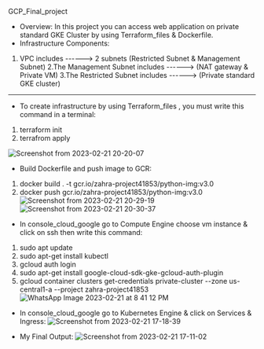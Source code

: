 GCP_Final_project
- Overview:
In this project you can access web application on private standard GKE Cluster by using Terraform_files & Dockerfile.
- Infrastructure Components:
1. VPC includes ------> 2 subnets (Restricted Subnet & Management Subnet)
2.The Management Subnet includes ------>  (NAT gateway & Private VM)
3.The Restricted Subnet includes ------>  (Private standard GKE cluster)
________________________________________________________________________________
* To create infrastructure by using Terraform_files , you must write this command in a terminal:
1. terraform init
2. terrafrom apply

![Screenshot from 2023-02-21 20-20-07](https://user-images.githubusercontent.com/78254667/220427719-96fd6344-024e-49a5-9018-5a3c53f9c4bd.png)

* Build Dockerfile and push image to GCR:
1.  docker build . -t gcr.io/zahra-project41853/python-img:v3.0
2.  docker push gcr.io/zahra-project41853/python-img:v3.0
![Screenshot from 2023-02-21 20-29-19](https://user-images.githubusercontent.com/78254667/220429621-211f3ee5-f6bf-4d3b-8562-aa0fc057bc9f.png)
![Screenshot from 2023-02-21 20-30-37](https://user-images.githubusercontent.com/78254667/220429642-df54f65d-3189-4c49-ad31-f04198b751c7.png)

* In console_cloud_google go to Compute Engine choose vm instance & click on ssh then write this command:
1. sudo apt update
2. sudo apt-get install kubectl
3. gcloud auth login
4. sudo apt-get install google-cloud-sdk-gke-gcloud-auth-plugin
5. gcloud container clusters get-credentials private-cluster --zone us-central1-a --project zahra-project41853
![WhatsApp Image 2023-02-21 at 8 41 12 PM](https://user-images.githubusercontent.com/78254667/220431572-896ce705-e319-47a2-957d-1f31d768d72d.jpeg)

* In console_cloud_google go to Kubernetes Engine & click on Services & Ingress:
![Screenshot from 2023-02-21 17-18-39](https://user-images.githubusercontent.com/78254667/220432819-367f6021-b696-473f-8721-f35367a8b0c6.png)

* My Final Output:
![Screenshot from 2023-02-21 17-11-02](https://user-images.githubusercontent.com/78254667/220433114-721e2a62-96b4-4dc0-b8f9-b52b4d19de89.png)



